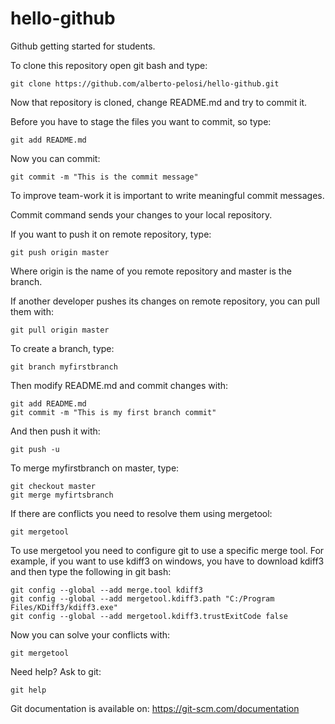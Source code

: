 # hello-github
Github getting started for students.

To clone this repository open git bash and type:
```
git clone https://github.com/alberto-pelosi/hello-github.git
```

Now that repository is cloned, change README.md and try to commit it.

Before you have to stage the files you want to commit, so type:
```
git add README.md
```
Now you can commit:
```
git commit -m "This is the commit message"
```
To improve team-work it is important to write meaningful commit messages.

Commit command sends your changes to your local repository.

If you want to push it on remote repository, type:
```
git push origin master
```
Where origin is the name of you remote repository and master is the branch.

If another developer pushes its changes on remote repository, you can pull them with:
```
git pull origin master
```
To create a branch, type:
```
git branch myfirstbranch
```
Then modify README.md and commit changes with:
```
git add README.md
git commit -m "This is my first branch commit"
```
And then push it with:
```
git push -u
```

To merge myfirstbranch on master, type:
```
git checkout master
git merge myfirtsbranch
```

If there are conflicts you need to resolve them using mergetool:

```
git mergetool
```

To use mergetool you need to configure git to use a specific merge tool.
For example, if you want to use kdiff3 on windows, you have to download kdiff3 and then type the following in git bash:

```
git config --global --add merge.tool kdiff3
git config --global --add mergetool.kdiff3.path "C:/Program Files/KDiff3/kdiff3.exe"
git config --global --add mergetool.kdiff3.trustExitCode false
```

Now you can solve your conflicts with:

```
git mergetool
```

Need help? Ask to git:
```
git help
```

Git documentation is available on: https://git-scm.com/documentation


